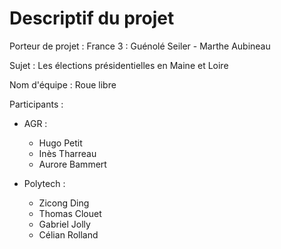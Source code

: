 # Descriptif du projet

Porteur de projet : France 3 : Guénolé Seiler - Marthe Aubineau

Sujet : Les élections présidentielles en Maine et Loire

Nom d'équipe : Roue libre

Participants : 

- AGR :
	* Hugo Petit
	* Inès Tharreau
	* Aurore Bammert

- Polytech :  
	* Zicong Ding
	* Thomas Clouet
	* Gabriel Jolly
	* Célian Rolland